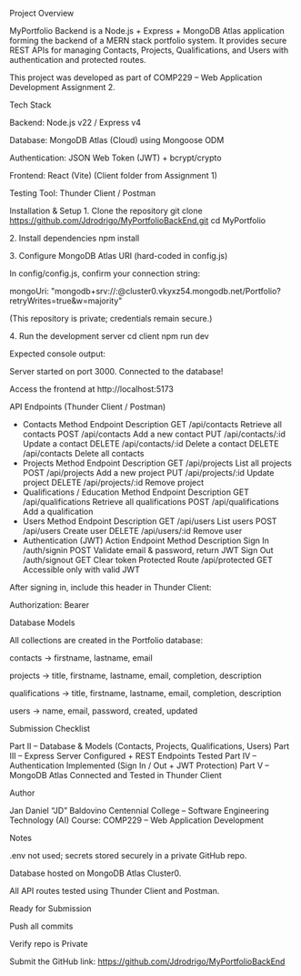 Project Overview

MyPortfolio Backend is a Node.js + Express + MongoDB Atlas application forming the backend of a MERN stack portfolio system.
It provides secure REST APIs for managing Contacts, Projects, Qualifications, and Users with authentication and protected routes.

This project was developed as part of COMP229 – Web Application Development Assignment 2.

Tech Stack

Backend: Node.js v22 / Express v4

Database: MongoDB Atlas (Cloud) using Mongoose ODM

Authentication: JSON Web Token (JWT) + bcrypt/crypto

Frontend: React (Vite) (Client folder from Assignment 1)

Testing Tool: Thunder Client / Postman

Installation & Setup
1️. Clone the repository
git clone https://github.com/Jdrodrigo/MyPortfolioBackEnd.git
cd MyPortfolio

2️. Install dependencies
npm install

3️. Configure MongoDB Atlas URI (hard-coded in config.js)

In config/config.js, confirm your connection string:

mongoUri: "mongodb+srv://<username>:<password>@cluster0.vkyxz54.mongodb.net/Portfolio?retryWrites=true&w=majority"


(This repository is private; credentials remain secure.)

4️. Run the development server
cd client
npm run dev


Expected console output:

Server started on port 3000.
Connected to the database!


Access the frontend at http://localhost:5173

API Endpoints (Thunder Client / Postman)
- Contacts
Method	Endpoint	Description
GET	/api/contacts	Retrieve all contacts
POST	/api/contacts	Add a new contact
PUT	/api/contacts/:id	Update a contact
DELETE	/api/contacts/:id	Delete a contact
DELETE	/api/contacts	Delete all contacts
- Projects
Method	Endpoint	Description
GET	/api/projects	List all projects
POST	/api/projects	Add a new project
PUT	/api/projects/:id	Update project
DELETE	/api/projects/:id	Remove project
- Qualifications / Education
Method	Endpoint	Description
GET	/api/qualifications	Retrieve all qualifications
POST	/api/qualifications	Add a qualification
- Users
Method	Endpoint	Description
GET	/api/users	List users
POST	/api/users	Create user
DELETE	/api/users/:id	Remove user
- Authentication (JWT)
Action	Endpoint	Method	Description
Sign In	/auth/signin	POST	Validate email & password, return JWT
Sign Out	/auth/signout	GET	Clear token
Protected Route	/api/protected	GET	Accessible only with valid JWT

After signing in, include this header in Thunder Client:

Authorization: Bearer <token>

Database Models

All collections are created in the Portfolio database:

contacts → firstname, lastname, email

projects → title, firstname, lastname, email, completion, description

qualifications → title, firstname, lastname, email, completion, description

users → name, email, password, created, updated

Submission Checklist

Part II – Database & Models (Contacts, Projects, Qualifications, Users)
Part III – Express Server Configured + REST Endpoints Tested
Part IV – Authentication Implemented (Sign In / Out + JWT Protection)
Part V – MongoDB Atlas Connected and Tested in Thunder Client

Author

Jan Daniel “JD” Baldovino
Centennial College – Software Engineering Technology (AI)
Course: COMP229 – Web Application Development

Notes

.env not used; secrets stored securely in a private GitHub repo.

Database hosted on MongoDB Atlas Cluster0.

All API routes tested using Thunder Client and Postman.

Ready for Submission

Push all commits

Verify repo is Private

Submit the GitHub link:
https://github.com/Jdrodrigo/MyPortfolioBackEnd